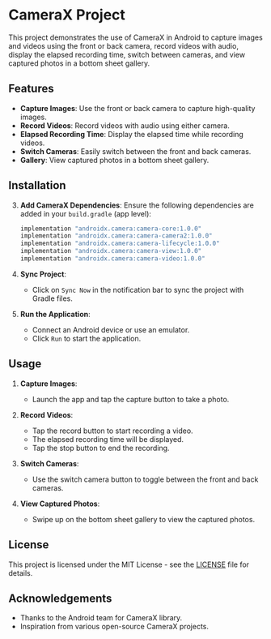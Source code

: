# CameraX Project

This project demonstrates the use of CameraX in Android to capture images and videos using the front or back camera, record videos with audio, display the elapsed recording time, switch between cameras, and view captured photos in a bottom sheet gallery.

## Features

- **Capture Images**: Use the front or back camera to capture high-quality images.
- **Record Videos**: Record videos with audio using either camera.
- **Elapsed Recording Time**: Display the elapsed time while recording videos.
- **Switch Cameras**: Easily switch between the front and back cameras.
- **Gallery**: View captured photos in a bottom sheet gallery.


## Installation

3. **Add CameraX Dependencies**:
    Ensure the following dependencies are added in your `build.gradle` (app level):
    ```groovy
    implementation "androidx.camera:camera-core:1.0.0"
    implementation "androidx.camera:camera-camera2:1.0.0"
    implementation "androidx.camera:camera-lifecycle:1.0.0"
    implementation "androidx.camera:camera-view:1.0.0"
    implementation "androidx.camera:camera-video:1.0.0"
    ```

4. **Sync Project**:
    - Click on `Sync Now` in the notification bar to sync the project with Gradle files.

5. **Run the Application**:
    - Connect an Android device or use an emulator.
    - Click `Run` to start the application.

## Usage

1. **Capture Images**:
    - Launch the app and tap the capture button to take a photo.

2. **Record Videos**:
    - Tap the record button to start recording a video.
    - The elapsed recording time will be displayed.
    - Tap the stop button to end the recording.

3. **Switch Cameras**:
    - Use the switch camera button to toggle between the front and back cameras.

4. **View Captured Photos**:
    - Swipe up on the bottom sheet gallery to view the captured photos.

## License

This project is licensed under the MIT License - see the [LICENSE](LICENSE) file for details.

## Acknowledgements

- Thanks to the Android team for CameraX library.
- Inspiration from various open-source CameraX projects.


